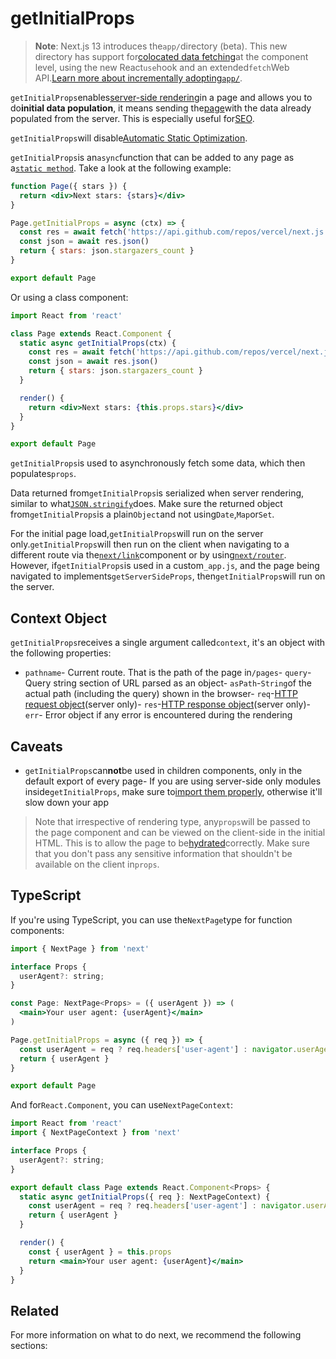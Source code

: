 # getInitialProps

> **Note**: Next.js 13 introduces the`app/`directory (beta). This new directory has support for[colocated data fetching](https://beta.nextjs.org/docs/data-fetching/fundamentals)at the component level, using the new React`use`hook and an extended`fetch`Web API.[Learn more about incrementally adopting`app/`](https://beta.nextjs.org/docs/upgrade-guide).

`getInitialProps`enables[server-side rendering](/docs/basic-features/pages#server-side-rendering)in a page and allows you to do**initial data population**, it means sending the[page](/docs/basic-features/pages)with the data already populated from the server. This is especially useful for[SEO](https://en.wikipedia.org/wiki/Search_engine_optimization).

`getInitialProps`will disable[Automatic Static Optimization](/docs/advanced-features/automatic-static-optimization).

`getInitialProps`is an`async`function that can be added to any page as a[`static method`](https://javascript.info/static-properties-methods). Take a look at the following example:

```jsx
function Page({ stars }) {
  return <div>Next stars: {stars}</div>
}

Page.getInitialProps = async (ctx) => {
  const res = await fetch('https://api.github.com/repos/vercel/next.js')
  const json = await res.json()
  return { stars: json.stargazers_count }
}

export default Page

```

Or using a class component:

```jsx
import React from 'react'

class Page extends React.Component {
  static async getInitialProps(ctx) {
    const res = await fetch('https://api.github.com/repos/vercel/next.js')
    const json = await res.json()
    return { stars: json.stargazers_count }
  }

  render() {
    return <div>Next stars: {this.props.stars}</div>
  }
}

export default Page

```

`getInitialProps`is used to asynchronously fetch some data, which then populates`props`.

Data returned from`getInitialProps`is serialized when server rendering, similar to what[`JSON.stringify`](https://developer.mozilla.org/en-US/docs/Web/JavaScript/Reference/Global_Objects/JSON/stringify)does. Make sure the returned object from`getInitialProps`is a plain`Object`and not using`Date`,`Map`or`Set`.

For the initial page load,`getInitialProps`will run on the server only.`getInitialProps`will then run on the client when navigating to a different route via the[`next/link`](/docs/api-reference/next/link)component or by using[`next/router`](/docs/api-reference/next/router). However, if`getInitialProps`is used in a custom`_app.js`, and the page being navigated to implements`getServerSideProps`, then`getInitialProps`will run on the server.

## Context Object

`getInitialProps`receives a single argument called`context`, it's an object with the following properties:

- `pathname`- Current route. That is the path of the page in`/pages`- `query`- Query string section of URL parsed as an object- `asPath`-`String`of the actual path (including the query) shown in the browser- `req`-[HTTP request object](https://nodejs.org/api/http.html#http_class_http_incomingmessage)(server only)- `res`-[HTTP response object](https://nodejs.org/api/http.html#http_class_http_serverresponse)(server only)- `err`- Error object if any error is encountered during the rendering

## Caveats

- `getInitialProps`can**not**be used in children components, only in the default export of every page- If you are using server-side only modules inside`getInitialProps`, make sure to[import them properly](https://arunoda.me/blog/ssr-and-server-only-modules), otherwise it'll slow down your app

> Note that irrespective of rendering type, any`props`will be passed to the page component and can be viewed on the client-side in the initial HTML. This is to allow the page to be[hydrated](https://reactjs.org/docs/react-dom.html#hydrate)correctly. Make sure that you don't pass any sensitive information that shouldn't be available on the client in`props`.

## TypeScript

If you're using TypeScript, you can use the`NextPage`type for function components:

```jsx
import { NextPage } from 'next'

interface Props {
  userAgent?: string;
}

const Page: NextPage<Props> = ({ userAgent }) => (
  <main>Your user agent: {userAgent}</main>
)

Page.getInitialProps = async ({ req }) => {
  const userAgent = req ? req.headers['user-agent'] : navigator.userAgent
  return { userAgent }
}

export default Page

```

And for`React.Component`, you can use`NextPageContext`:

```jsx
import React from 'react'
import { NextPageContext } from 'next'

interface Props {
  userAgent?: string;
}

export default class Page extends React.Component<Props> {
  static async getInitialProps({ req }: NextPageContext) {
    const userAgent = req ? req.headers['user-agent'] : navigator.userAgent
    return { userAgent }
  }

  render() {
    const { userAgent } = this.props
    return <main>Your user agent: {userAgent}</main>
  }
}

```

## Related

For more information on what to do next, we recommend the following sections:


